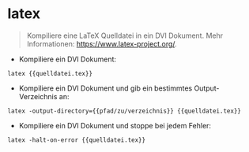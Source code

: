 # latex

> Kompiliere eine LaTeX Quelldatei in ein DVI Dokument.
> Mehr Informationen: <https://www.latex-project.org/>.

- Kompiliere ein DVI Dokument:

`latex {{quelldatei.tex}}`

- Kompiliere ein DVI Dokument und gib ein bestimmtes Output-Verzeichnis an:

`latex -output-directory={{pfad/zu/verzeichnis}} {{quelldatei.tex}}`

- Kompiliere ein DVI Dokument und stoppe bei jedem Fehler:

`latex -halt-on-error {{quelldatei.tex}}`
